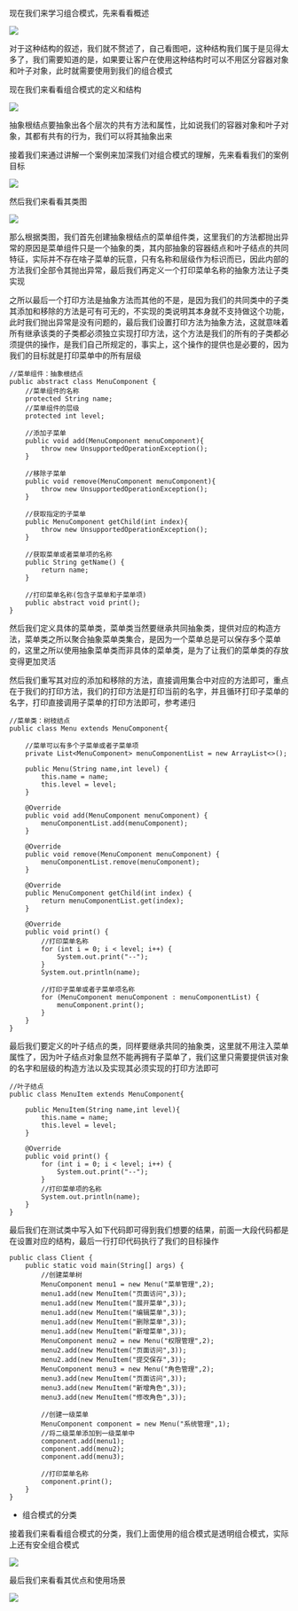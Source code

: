 现在我们来学习组合模式，先来看看概述

![](D:/Rolin的学习笔记/youdaonote-pull/youdaonote/youdaonote-images/WEBRESOURCEc2ad0e45bbf881510b300706967c3b0e.png)

对于这种结构的叙述，我们就不赘述了，自己看图吧，这种结构我们属于是见得太多了，我们需要知道的是，如果要让客户在使用这种结构时可以不用区分容器对象和叶子对象，此时就需要使用到我们的组合模式

现在我们来看看组合模式的定义和结构

![](D:/Rolin的学习笔记/youdaonote-pull/youdaonote/youdaonote-images/WEBRESOURCEd88e0ed8a61f0170b62a4a54bb408f46.png)

抽象根结点要抽象出各个层次的共有方法和属性，比如说我们的容器对象和叶子对象，其都有共有的行为，我们可以将其抽象出来

接着我们来通过讲解一个案例来加深我们对组合模式的理解，先来看看我们的案例目标

![](D:/Rolin的学习笔记/youdaonote-pull/youdaonote/youdaonote-images/WEBRESOURCE6fa6df156ced90259f9da42c3f5c8de3.png)

然后我们来看看其类图

![](D:/Rolin的学习笔记/youdaonote-pull/youdaonote/youdaonote-images/WEBRESOURCE0fbb6c72edc8d8f53e65265d41b7b074.png)

那么根据类图，我们首先创建抽象根结点的菜单组件类，这里我们的方法都抛出异常的原因是菜单组件只是一个抽象的类，其内部抽象的容器结点和叶子结点的共同特征，实际并不存在啥子菜单的玩意，只有名称和层级作为标识而已，因此内部的方法我们全部令其抛出异常，最后我们再定义一个打印菜单名称的抽象方法让子类实现

之所以最后一个打印方法是抽象方法而其他的不是，是因为我们的共同类中的子类其添加和移除的方法是可有可无的，不实现的类说明其本身就不支持做这个功能，此时我们抛出异常是没有问题的，最后我们设置打印方法为抽象方法，这就意味着所有继承该类的子类都必须独立实现打印方法，这个方法是我们的所有的子类都必须提供的操作，是我们自己所规定的，事实上，这个操作的提供也是必要的，因为我们的目标就是打印菜单中的所有层级

```
//菜单组件：抽象根结点
public abstract class MenuComponent {
    //菜单组件的名称
    protected String name;
    //菜单组件的层级
    protected int level;

    //添加子菜单
    public void add(MenuComponent menuComponent){
        throw new UnsupportedOperationException();
    }

    //移除子菜单
    public void remove(MenuComponent menuComponent){
        throw new UnsupportedOperationException();
    }

    //获取指定的子菜单
    public MenuComponent getChild(int index){
        throw new UnsupportedOperationException();
    }

    //获取菜单或者菜单项的名称
    public String getName() {
        return name;
    }

    //打印菜单名称(包含子菜单和子菜单项)
    public abstract void print();
}

```

然后我们定义具体的菜单类，菜单类当然要继承共同抽象类，提供对应的构造方法，菜单类之所以聚合抽象菜单类集合，是因为一个菜单总是可以保存多个菜单的，这里之所以使用抽象菜单类而非具体的菜单类，是为了让我们的菜单类的存放变得更加灵活

然后我们重写其对应的添加和移除的方法，直接调用集合中对应的方法即可，重点在于我们的打印方法，我们的打印方法是打印当前的名字，并且循环打印子菜单的名字，打印直接调用子菜单的打印方法即可，参考递归

```
//菜单类：树枝结点
public class Menu extends MenuComponent{

    //菜单可以有多个子菜单或者子菜单项
    private List<MenuComponent> menuComponentList = new ArrayList<>();

    public Menu(String name,int level) {
        this.name = name;
        this.level = level;
    }

    @Override
    public void add(MenuComponent menuComponent) {
        menuComponentList.add(menuComponent);
    }

    @Override
    public void remove(MenuComponent menuComponent) {
        menuComponentList.remove(menuComponent);
    }

    @Override
    public MenuComponent getChild(int index) {
        return menuComponentList.get(index);
    }

    @Override
    public void print() {
        //打印菜单名称
        for (int i = 0; i < level; i++) {
            System.out.print("--");
        }
        System.out.println(name);

        //打印子菜单或者子菜单项名称
        for (MenuComponent menuComponent : menuComponentList) {
            menuComponent.print();
        }
    }
}
```

最后我们要定义的叶子结点的类，同样要继承共同的抽象类，这里就不用注入菜单属性了，因为叶子结点对象显然不能再拥有子菜单了，我们这里只需要提供该对象的名字和层级的构造方法以及实现其必须实现的打印方法即可

```
//叶子结点
public class MenuItem extends MenuComponent{

    public MenuItem(String name,int level){
        this.name = name;
        this.level = level;
    }

    @Override
    public void print() {
        for (int i = 0; i < level; i++) {
            System.out.print("--");
        }
        //打印菜单项的名称
        System.out.println(name);
    }
}

```

最后我们在测试类中写入如下代码即可得到我们想要的结果，前面一大段代码都是在设置对应的结构，最后一行打印代码执行了我们的目标操作

```
public class Client {
    public static void main(String[] args) {
        //创建菜单树
        MenuComponent menu1 = new Menu("菜单管理",2);
        menu1.add(new MenuItem("页面访问",3));
        menu1.add(new MenuItem("展开菜单",3));
        menu1.add(new MenuItem("编辑菜单",3));
        menu1.add(new MenuItem("删除菜单",3));
        menu1.add(new MenuItem("新增菜单",3));
        MenuComponent menu2 = new Menu("权限管理",2);
        menu2.add(new MenuItem("页面访问",3));
        menu2.add(new MenuItem("提交保存",3));
        MenuComponent menu3 = new Menu("角色管理",2);
        menu3.add(new MenuItem("页面访问",3));
        menu3.add(new MenuItem("新增角色",3));
        menu3.add(new MenuItem("修改角色",3));

        //创建一级菜单
        MenuComponent component = new Menu("系统管理",1);
        //将二级菜单添加到一级菜单中
        component.add(menu1);
        component.add(menu2);
        component.add(menu3);

        //打印菜单名称
        component.print();
    }
}

```

- 组合模式的分类

接着我们来看看组合模式的分类，我们上面使用的组合模式是透明组合模式，实际上还有安全组合模式

![](D:/Rolin的学习笔记/youdaonote-pull/youdaonote/youdaonote-images/WEBRESOURCE94538d3f29980082ded33a12af175593.png)

最后我们来看看其优点和使用场景

![](D:/Rolin的学习笔记/youdaonote-pull/youdaonote/youdaonote-images/WEBRESOURCE25f953fd1940324fb8d732f949dff8b2.png)

